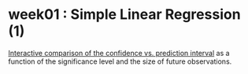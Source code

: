 # week01 : Simple Linear Regression (1)

[Interactive comparison of the confidence vs. prediction interval](https://gentlewalk.shinyapps.io/week01IntervalComparion/) as a function of the significance level and the size of future observations.


